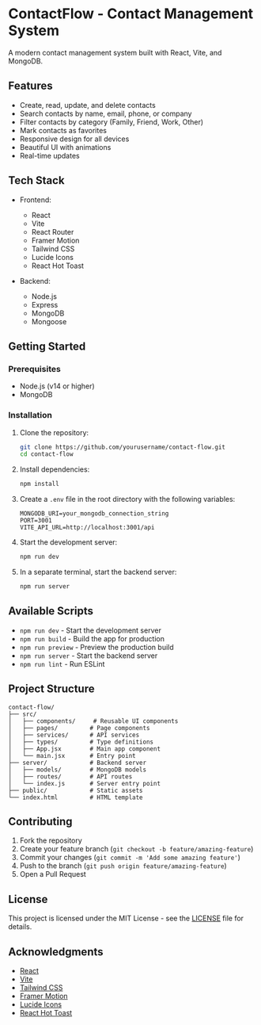 # ContactFlow - Contact Management System

A modern contact management system built with React, Vite, and MongoDB.

## Features

- Create, read, update, and delete contacts
- Search contacts by name, email, phone, or company
- Filter contacts by category (Family, Friend, Work, Other)
- Mark contacts as favorites
- Responsive design for all devices
- Beautiful UI with animations
- Real-time updates

## Tech Stack

- Frontend:
  - React
  - Vite
  - React Router
  - Framer Motion
  - Tailwind CSS
  - Lucide Icons
  - React Hot Toast

- Backend:
  - Node.js
  - Express
  - MongoDB
  - Mongoose

## Getting Started

### Prerequisites

- Node.js (v14 or higher)
- MongoDB

### Installation

1. Clone the repository:
   ```bash
   git clone https://github.com/yourusername/contact-flow.git
   cd contact-flow
   ```

2. Install dependencies:
   ```bash
   npm install
   ```

3. Create a `.env` file in the root directory with the following variables:
   ```
   MONGODB_URI=your_mongodb_connection_string
   PORT=3001
   VITE_API_URL=http://localhost:3001/api
   ```

4. Start the development server:
   ```bash
   npm run dev
   ```

5. In a separate terminal, start the backend server:
   ```bash
   npm run server
   ```

## Available Scripts

- `npm run dev` - Start the development server
- `npm run build` - Build the app for production
- `npm run preview` - Preview the production build
- `npm run server` - Start the backend server
- `npm run lint` - Run ESLint

## Project Structure

```
contact-flow/
├── src/
│   ├── components/     # Reusable UI components
│   ├── pages/         # Page components
│   ├── services/      # API services
│   ├── types/         # Type definitions
│   ├── App.jsx        # Main app component
│   └── main.jsx       # Entry point
├── server/            # Backend server
│   ├── models/        # MongoDB models
│   ├── routes/        # API routes
│   └── index.js       # Server entry point
├── public/            # Static assets
└── index.html         # HTML template
```

## Contributing

1. Fork the repository
2. Create your feature branch (`git checkout -b feature/amazing-feature`)
3. Commit your changes (`git commit -m 'Add some amazing feature'`)
4. Push to the branch (`git push origin feature/amazing-feature`)
5. Open a Pull Request

## License

This project is licensed under the MIT License - see the [LICENSE](LICENSE) file for details.

## Acknowledgments

- [React](https://reactjs.org/)
- [Vite](https://vitejs.dev/)
- [Tailwind CSS](https://tailwindcss.com/)
- [Framer Motion](https://www.framer.com/motion/)
- [Lucide Icons](https://lucide.dev/)
- [React Hot Toast](https://react-hot-toast.com/) 
